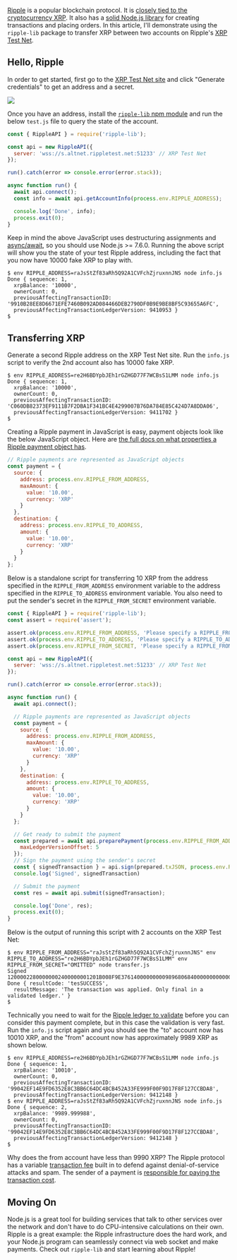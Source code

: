 [Ripple](https://ripple.com/) is a popular blockchain protocol. It is
[closely tied to the cryptocurrency XRP](https://steemit.com/cryptocurrency/@princeali/xrp-vs-ripple-explained-by-ripple-developer-joel-katz). It also has a [solid Node.js library](https://www.npmjs.com/package/ripple-lib) for creating transactions
and placing orders. In this article, I'll demonstrate using the
`ripple-lib` package to transfer XRP between two accounts on Ripple's
[XRP Test Net](https://ripple.com/build/xrp-test-net/).

Hello, Ripple
-------------

In order to get started, first go to the [XRP Test Net site](https://ripple.com/build/xrp-test-net/) and click "Generate credentials" to get an address and a secret.

<img src="https://i.imgur.com/LnLID1v.png">

Once you have an address, install the [`ripple-lib` npm module](http://npmjs.com/package/ripple-lib) and run the below
`test.js` file to query the state of the account.

```javascript
const { RippleAPI } = require('ripple-lib');

const api = new RippleAPI({
  server: 'wss://s.altnet.rippletest.net:51233' // XRP Test Net
});

run().catch(error => console.error(error.stack));

async function run() {
  await api.connect();
  const info = await api.getAccountInfo(process.env.RIPPLE_ADDRESS);

  console.log('Done', info);
  process.exit(0);
}
```

Keep in mind the above JavaScript uses destructuring assignments and
[async/await](http://thecodebarbarian.com/common-async-await-design-patterns-in-node.js.html), so you should use Node.js >= 7.6.0. Running the
above script will show you the state of your test Ripple address, including
the fact that you now have 10000 fake XRP to play with.

```
$ env RIPPLE_ADDRESS=raJsStZf83aRh5Q92A1CVFchZjruxnnJNS node info.js
Done { sequence: 1,
  xrpBalance: '10000',
  ownerCount: 0,
  previousAffectingTransactionID: '9910B28EE8D6671EFE7460B092AD084466DEB2790DF0B9E9BE8BF5C93655A6FC',
  previousAffectingTransactionLedgerVersion: 9410953 }
$
```

Transferring XRP
----------------

Generate a second Ripple address on the XRP Test Net site. Run the `info.js`
script to verify the 2nd account also has 10000 fake XRP.

```
$ env RIPPLE_ADDRESS=re2H6BDYpbJEh1rGZHGD77F7WCBsS1LMM node info.js
Done { sequence: 1,
  xrpBalance: '10000',
  ownerCount: 0,
  previousAffectingTransactionID: 'C060DB82373EF9111B7F2DBA1F341BC4E4299007B76DA784E85C424D7A8DDA06',
  previousAffectingTransactionLedgerVersion: 9411702 }
$
```

Creating a Ripple payment in JavaScript is easy, payment objects look
like the below JavaScript object. Here are [the full docs on what properties a Ripple payment object has](https://developers.ripple.com/rippleapi-reference.html#payment).

```javascript
// Ripple payments are represented as JavaScript objects
const payment = {
  source: {
    address: process.env.RIPPLE_FROM_ADDRESS,
    maxAmount: {
      value: '10.00',
      currency: 'XRP'
    }
  },
  destination: {
    address: process.env.RIPPLE_TO_ADDRESS,
    amount: {
      value: '10.00',
      currency: 'XRP'
    }
  }
};
```

Below is a standalone script for transferring 10 XRP from the address
specified in the `RIPPLE_FROM_ADDRESS` environment variable to the
address specified in the `RIPPLE_TO_ADDRESS` environment variable. You
also need to put the sender's secret in the `RIPPLE_FROM_SECRET`
environment variable.

```javascript
const { RippleAPI } = require('ripple-lib');
const assert = require('assert');

assert.ok(process.env.RIPPLE_FROM_ADDRESS, 'Please specify a RIPPLE_FROM_ADDRESS');
assert.ok(process.env.RIPPLE_TO_ADDRESS, 'Please specify a RIPPLE_TO_ADDRESS');
assert.ok(process.env.RIPPLE_FROM_SECRET, 'Please specify a RIPPLE_FROM_SECRET');

const api = new RippleAPI({
  server: 'wss://s.altnet.rippletest.net:51233' // XRP Test Net
});

run().catch(error => console.error(error.stack));

async function run() {
  await api.connect();

  // Ripple payments are represented as JavaScript objects
  const payment = {
    source: {
      address: process.env.RIPPLE_FROM_ADDRESS,
      maxAmount: {
        value: '10.00',
        currency: 'XRP'
      }
    },
    destination: {
      address: process.env.RIPPLE_TO_ADDRESS,
      amount: {
        value: '10.00',
        currency: 'XRP'
      }
    }
  };

  // Get ready to submit the payment
  const prepared = await api.preparePayment(process.env.RIPPLE_FROM_ADDRESS, payment, {
    maxLedgerVersionOffset: 5
  });
  // Sign the payment using the sender's secret
  const { signedTransaction } = api.sign(prepared.txJSON, process.env.RIPPLE_FROM_SECRET);
  console.log('Signed', signedTransaction)

  // Submit the payment
  const res = await api.submit(signedTransaction);

  console.log('Done', res);
  process.exit(0);
}
```

Below is the output of running this script with 2 accounts on the XRP
Test Net:

```
$ env RIPPLE_FROM_ADDRESS="raJsStZf83aRh5Q92A1CVFchZjruxnnJNS" env RIPPLE_TO_ADDRESS="re2H6BDYpbJEh1rGZHGD77F7WCBsS1LMM" env RIPPLE_FROM_SECRET="OMITTED" node transfer.js
Signed 12000022800000002400000001201B008F9E3761400000000098968068400000000000000C7321038A271B6430679F6E39990E64A34D1C5D1774E32F667DEDBE9D60147814FDD2C174463044022029DA0502EFE4E630E71C2B7A4E47574BD79080BB3636B97FD215E0EB7E586A40022010F58C5BBED24C41C55631B5E960B9CECCA8C6E9430A537028C7A910383B6D4181143A11BE0D1AF2A02DAD1437B43D8B6109410DD1158314071B2D8758FAD2840A8582A345A44275427FA951
Done { resultCode: 'tesSUCCESS',
  resultMessage: 'The transaction was applied. Only final in a validated ledger.' }
$
```

Technically you need to wait for the [Ripple ledger to validate](https://ripple.com/build/xrp-ledger-consensus-process/#validation) before you can consider this payment complete, but in this case
the validation is very fast. Run the `info.js` script again and you
should see the "to" account now has 10010 XRP, and the "from" account
now has approximately 9989 XRP as shown below.

```
$ env RIPPLE_ADDRESS=re2H6BDYpbJEh1rGZHGD77F7WCBsS1LMM node info.js
Done { sequence: 1,
  xrpBalance: '10010',
  ownerCount: 0,
  previousAffectingTransactionID: '99042EF14E9FD6352E8C3BB6C64DC4BCB452A33FE999F00F9D17F8F127CCBDA8',
  previousAffectingTransactionLedgerVersion: 9412148 }
$ env RIPPLE_ADDRESS=raJsStZf83aRh5Q92A1CVFchZjruxnnJNS node info.js
Done { sequence: 2,
  xrpBalance: '9989.999988',
  ownerCount: 0,
  previousAffectingTransactionID: '99042EF14E9FD6352E8C3BB6C64DC4BCB452A33FE999F00F9D17F8F127CCBDA8',
  previousAffectingTransactionLedgerVersion: 9412148 }
$
```

Why does the from account have less than 9990 XRP? The Ripple protocol
has a variable [transaction fee](https://developers.ripple.com/transaction-cost.html) built in to
defend against denial-of-service attacks and spam. The sender of a
payment is [responsible for paying the transaction cost](https://developers.ripple.com/transaction-cost.html#transaction-costs-and-failed-transactions).

Moving On
---------

Node.js is a great tool for building services that talk to other services
over the network and don't have to do CPU-intensive calculations
on their own. Ripple is a great example: the Ripple infrastructure does
the hard work, and your Node.js program can seamlessly connect via
web socket and make payments. Check out `ripple-lib` and start learning
about Ripple!
